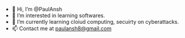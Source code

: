 - 👋 Hi, I’m @PaulAnsh
- 👀 I’m interested in learning softwares. 
- 🌱 I’m currently learning cloiud computing, secuirty on cyberattacks.
- 📫 Contact me at paulansh8@gmail.com

<!---
PaulAnsh/PaulAnsh is a ✨ special ✨ repository because its `README.md` (this file) appears on your GitHub profile.
You can click the Preview link to take a look at your changes.
--->
